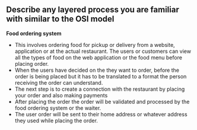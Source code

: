 ## Describe any layered process you are familiar with similar to the OSI model

**Food ordering system**
- This involves ordering food for pickup or delivery from a website, application or at the actual restaurant.
The users or customers can view all the types of food on the web application or the food menu before placing order.
- When the users have decided on the they want to order, before the order is being placed but it has to be translated to a format the person receiving the order can understand.
- The next step is to create a connection with the restaurant by placing your order and also making payments
- After placing the order the order will be validated and processed by the food ordering system or the waiter.
- The user order will be sent to their home address or whatever address they used while placing the order.


